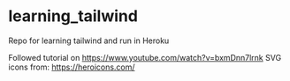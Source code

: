 # learning_tailwind
Repo for learning tailwind and run in Heroku

Followed tutorial on https://www.youtube.com/watch?v=bxmDnn7lrnk
SVG icons from: https://heroicons.com/
